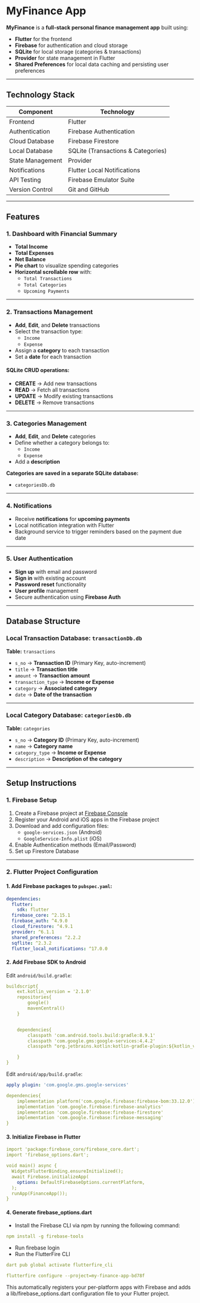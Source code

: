 # **MyFinance App**
**MyFinance** is a **full-stack personal finance management app** built using:
- **Flutter** for the frontend  
- **Firebase** for authentication and cloud storage  
- **SQLite** for local storage (categories & transactions)  
- **Provider** for state management in Flutter  
- **Shared Preferences** for local data caching and persisting user preferences  

---

## **Technology Stack**
| Component         | Technology                |
|------------------|---------------------------|
| Frontend         | Flutter                   |
| Authentication   | Firebase Authentication   |
| Cloud Database   | Firebase Firestore        |
| Local Database   | SQLite (Transactions & Categories) |
| State Management | Provider                  |
| Notifications    | Flutter Local Notifications |
| API Testing      | Firebase Emulator Suite   |
| Version Control  | Git and GitHub            |

---

## **Features**

### **1. Dashboard with Financial Summary**
- **Total Income**
- **Total Expenses**
- **Net Balance**
- **Pie chart** to visualize spending categories
- **Horizontal scrollable row** with:
  - `Total Transactions`
  - `Total Categories`
  - `Upcoming Payments`

---

### **2. Transactions Management**
- **Add**, **Edit**, and **Delete** transactions
- Select the transaction type:
  - `Income`
  - `Expense`
- Assign a **category** to each transaction
- Set a **date** for each transaction

#### **SQLite CRUD operations:**
- **CREATE** → Add new transactions  
- **READ** → Fetch all transactions  
- **UPDATE** → Modify existing transactions  
- **DELETE** → Remove transactions  

---

### **3. Categories Management**
- **Add**, **Edit**, and **Delete** categories
- Define whether a category belongs to:
  - `Income`
  - `Expense`
- Add a **description**

**Categories are saved in a separate SQLite database:**  
- `categoriesDb.db`

---

### **4. Notifications**
- Receive **notifications** for **upcoming payments**
- Local notification integration with Flutter
- Background service to trigger reminders based on the payment due date

---

### **5. User Authentication**
- **Sign up** with email and password  
- **Sign in** with existing account  
- **Password reset** functionality  
- **User profile** management  
- Secure authentication using **Firebase Auth**

---

## **Database Structure**

### **Local Transaction Database:** `transactionDb.db`

**Table:** `transactions`
- `s_no` → **Transaction ID** (Primary Key, auto-increment)  
- `title` → **Transaction title**  
- `amount` → **Transaction amount**  
- `transaction_type` → **Income or Expense**  
- `category` → **Associated category**  
- `date` → **Date of the transaction**  

---

### **Local Category Database:** `categoriesDb.db`

**Table:** `categories`
- `s_no` → **Category ID** (Primary Key, auto-increment)  
- `name` → **Category name**  
- `category_type` → **Income or Expense**  
- `description` → **Description of the category**

---

## **Setup Instructions**

### **1. Firebase Setup**
1. Create a Firebase project at [Firebase Console](https://console.firebase.google.com/)
2. Register your Android and iOS apps in the Firebase project
3. Download and add configuration files:
   - `google-services.json` (Android)
   - `GoogleService-Info.plist` (iOS)
4. Enable Authentication methods (Email/Password)
5. Set up Firestore Database

---

### **2. Flutter Project Configuration**

#### 1. Add Firebase packages to `pubspec.yaml`:
```yaml
dependencies:
  flutter:
    sdk: flutter
  firebase_core: ^2.15.1
  firebase_auth: ^4.9.0
  cloud_firestore: ^4.9.1
  provider: ^6.1.1
  shared_preferences: ^2.2.2
  sqflite: ^2.3.2
  flutter_local_notifications: ^17.0.0
```

#### 2. Add Firebase SDK to Android

Edit `android/build.gradle`:
```yaml
buildscript{
    ext.kotlin_version = '2.1.0'
    repositories{
        google()
        mavenCentral()
    }


    dependencies{
        classpath 'com.android.tools.build:gradle:8.9.1'
        classpath 'com.google.gms:google-services:4.4.2'
        classpath "org.jetbrains.kotlin:kotlin-gradle-plugin:${kotlin_version}"

    }
}
```

Edit `android/app/build.gradle`:
```yaml
apply plugin: 'com.google.gms.google-services'
```

```yaml
dependencies{
    implementation platform('com.google.firebase:firebase-bom:33.12.0')
    implementation 'com.google.firebase:firebase-analytics'
    implementation 'com.google.firebase:firebase-firestore'
    implementation 'com.google.firebase:firebase-messaging'
}
```

#### 3. Initialize Firebase in Flutter
```yaml
import 'package:firebase_core/firebase_core.dart';
import 'firebase_options.dart'; 

void main() async {
  WidgetsFlutterBinding.ensureInitialized();
  await Firebase.initializeApp(
    options: DefaultFirebaseOptions.currentPlatform,
  );
  runApp(FinanceApp());
}
```

#### 4. Generate firebase_options.dart

- Install the Firebase CLI via npm by running the following command:
```yaml
npm install -g firebase-tools
```

- Run firebase login
- Run the FlutterFire CLI
```yaml
dart pub global activate flutterfire_cli
```

```yaml
flutterfire configure --project=my-finance-app-bd78f
```
This automatically registers your per-platform apps with Firebase and adds a lib/firebase_options.dart configuration file to your Flutter project.

